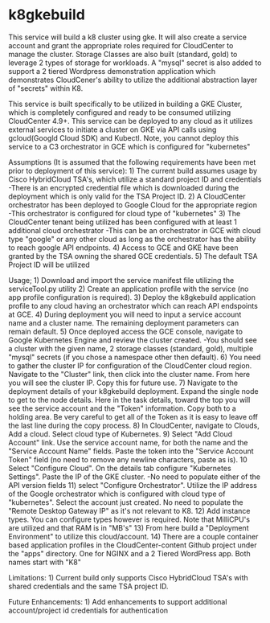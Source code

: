 # k8gkebuild
This service will build a k8 cluster using gke.  It will also create a service account and grant the appropriate roles required for CloudCenter to manage the cluster.  Storage Classes are also built (standard, gold) to leverage 2 types of storage for workloads.  A "mysql" secret is also added to support a 2 tiered Wordpress demonstration application which demonstrates CloudCener's ability to utilize the additional abstraction layer of "secrets" within K8.

This service is built specifically to be utilized in building a GKE Cluster, which is completely configured and ready to be consumed utilizing CloudCenter 4.9+.  This service can be deployed to any cloud as it utilizes external services to initiate a cluster on GKE via API calls using gcloud(Googld Cloud SDK) and Kubectl.  Note, you cannot deploy this service to a C3 orchestrator in GCE which is configured for "kubernetes"

Assumptions (It is assumed that the following requirements have been met prior to deployment of this service):
    1) The current build assumes usage by Cisco HybridCloud TSA's, which utilize a standard project ID and credentials
        -There is an encrypted credential file which is downloaded during the deployment which is only valid for the TSA Project ID.
    2) A CloudCenter orchestrator has been deployed to Google Cloud for the appropriate region
        -This orchestrator is configured for cloud type of "kubernetes"
    3) The CloudCenter tenant being utilized has been configured with at least 1 additional cloud orchestrator
        -This can be an orchestrator in GCE with cloud type "google" or any other cloud as long as the orchestrator has the ability to reach google
            API endpoints.
    4) Access to GCE and GKE have been granted by the TSA owning the shared GCE credentials.
    5) The default TSA Project ID will be utilized

Usage;
    1) Download and import the service manifest file utilizing the serviceTool.py utility
    2) Create an application profile with the service (no app profile configuration is required).
    3) Deploy the k8gkebuild application profile to any cloud having an orchestrator which can reach API endspoints at GCE.
    4) During deployment you will need to input a service account name and a cluster name.  The remaining deployment parameters can remain default.
    5) Once deployed access the GCE console, navigate to Google Kubernetes Engine and review the cluster created.
        -You should see a cluster with the given name, 2 storage classes (standard, gold), multiple "mysql" secrets (if you chose a namespace other             then default).
    6) You need to gather the cluster IP for configuration of the CloudCenter cloud region.  Navigate to the "Cluster" link, then click into the                cluster name.  From here you will see the cluster IP. Copy this for future use.
    7) Navigate to the deployment details of your k8gkebuild deployment.  Expand the single node to get to the node details.  Here in the task                  details, toward the top you will see the service account and the "Token" information.  Copy both to a holding area.  Be very careful to             get all of the Token as it is easy to leave off the last line during the copy process.
    8) In CloudCenter, navigate to Clouds, Add a cloud.  Select cloud type of Kubernetes.
    9) Select "Add Cloud Account" link.  Use the service account name, for both the name and the "Service Account Name" fields.  Paste the token into       the "Service Account Token" field (no need to remove any newline characters, paste as is).
    10 Select "Configure Cloud".  On the details tab configure "Kubernetes Settings".  Paste the IP of the GKE cluster.
        -No need to populate either of the API version fields
    11) select "Configure Orchestrator".  Utilize the IP address of the Google orchestrator which is configured with cloud type of "kubernetes".  Select the account just created.  No need to populate the "Remote Desktop Gateway IP" as it's not relevant to K8.
    12) Add instance types.  You can configure types however is required.  Note that MilliCPU's are utilized and that RAM is in "MB's"
    13) From here build a "Deployment Environment" to utilize this cloud/account.
    14) There are a couple container based application profiles in the CloudCenter-content Github project under the "apps" directory.  One for NGINX and a 2 Tiered WordPress app.  Both names start with "K8"


Limitations:
    1) Current build only supports Cisco HybridCloud TSA's with shared credentials and the same TSA project ID.



Future Enhancements:
    1) Add enhancements to support additional account/project id credentials for authentication